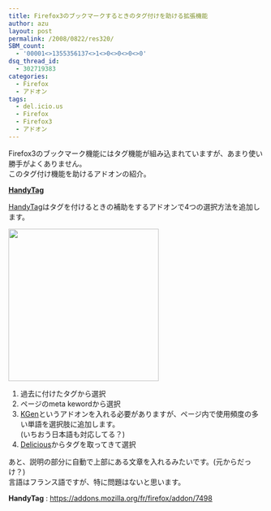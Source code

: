 ```yaml
---
title: Firefox3のブックマークするときのタグ付けを助ける拡張機能
author: azu
layout: post
permalink: /2008/0822/res320/
SBM_count:
  - '00001<>1355356137<>1<>0<>0<>0<>0'
dsq_thread_id:
  - 302719383
categories:
  - Firefox
  - アドオン
tags:
  - del.icio.us
  - Firefox
  - Firefox3
  - アドオン
---
```

Firefox3のブックマーク機能にはタグ機能が組み込まれていますが、あまり使い勝手がよくありません。  
このタグ付け機能を助けるアドオンの紹介。

**[HandyTag][1]**

[HandyTag][1]はタグを付けるときの補助をするアドオンで4つの選択方法を追加します。

[<img class="alignnone size-medium wp-image-321" title="cap019" src="https://efcl.info/wp-content/uploads/2008/08/cap019-296x300.png" alt="" width="296" height="300" />][2]

1.  過去に付けたタグから選択
2.  ページのmeta kewordから選択
3.  [KGen][3]というアドオンを入れる必要がありますが、ページ内で使用頻度の多い単語を選択肢に追加します。  
    (いちおう日本語も対応してる？)
4.  [Delicious][4]からタグを取ってきて選択

あと、説明の部分に自動で上部にある文章を入れるみたいです。(元からだっけ？)  
言語はフランス語ですが、特に問題はないと思います。

**HandyTag**
:   <https://addons.mozilla.org/fr/firefox/addon/7498>

 [1]: https://addons.mozilla.org/fr/firefox/addon/7498
 [2]: https://efcl.info/wp-content/uploads/2008/08/cap019.png
 [3]: https://addons.mozilla.org/en-US/firefox/addon/4788
 [4]: http://delicious.com/
